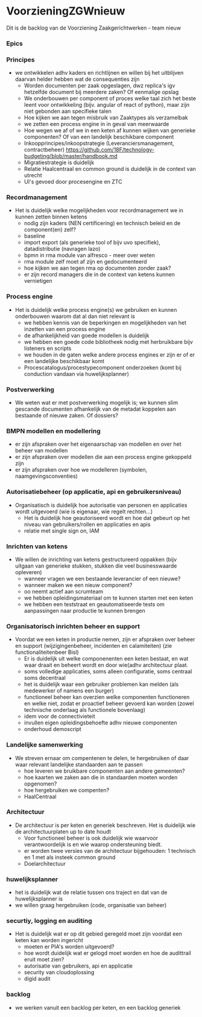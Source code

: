 # VoorzieningZGWnieuw

Dit is de backlog van de Voorziening Zaakgerichtwerken - team nieuw

### Epics  

### Principes	
- we ontwikkelen adhv kaders en richtlijnen en willen bij het uitblijven daarvan helder hebben wat de consequenties zijn	
  - Worden documenten per zaak opgeslagen, dwz replica's igv hetzelfde document bij meerdere zaken? Of eenmalige opslag
  -	We onderbouwen per component of proces welke taal zich het beste leent voor ontwikkeling (bijv. angular of react of python), maar zijn niet gebonden aan specifieke talen
  -	Hoe kijken we aan tegen misbruik van Zaaktypes als verzamelbak
  -	we zetten een process engine in in geval van meerwaarde
  -	Hoe wegen we af of  we in een keten af kunnen wijken van generieke componenten? Of van een landelijk beschikbare component
  -	Inkoopprincipes/inkoopstrategie (Leveranciersmanagement, contractbeheer) https://github.com/18F/technology-budgeting/blob/master/handbook.md
  -	Migratiestrategie is duidelijk
  -	Relatie Haalcentraal en common ground is duidelijk in de context van utrecht
  -	UI's gevoed door procesengine en ZTC

### Recordmanagement 	
- Het is duidelijk welke mogelijkheden voor recordmanagement we in kunnen zetten binnen ketens	
  - nodig zijn kaders (NEN certificering) en technisch beleid en de component(en) zelf? 	
  -	baseline 
  -	import export (als generieke tool of bijv uvo specifiek), datadistributie (navragen lazo)
  -	bpmn in rma module van alfresco -  meer over weten
  -	rma module zelf moet af zijn en gedocumenteerd
  -	hoe kijken we aan tegen rma op documenten zonder zaak? 
  -	er zijn record managers die in de context van ketens kunnen vernietigen
  
### Process engine	
- Het is duidelijk welke process engine(s) we gebruiken en kunnen onderbouwen waarom dat al dan niet relevant is 	
  -	we hebben kennis van de beperkingen en mogelijkheden van het inzetten van een process engine
  -	de afhankelijkheid van goede modellen is duidelijk
  -	we hebben een goede code bibliotheek nodig met herbruikbare bijv listeners en scripts 
  -	we houden in de gaten welke andere process engines er zijn er of er een landelijke beschikbaar komt
  -	Procescatalogus/procestypecomponent onderzoeken (komt bij conduction vandaan via huwelijksplanner)

### Postverwerking
- We weten wat er met postverwerking mogelijk is; we kunnen slim gescande documenten afhankelijk van de metadat koppelen aan bestaande of nieuwe zaken. Of dossiers? 

### BMPN modellen en modellering
- er zijn afspraken over het eigenaarschap van modellen en over het beheer van modellen 
- er zijn afspraken over modellen die aan een process engine gekoppeld zijn
- er zijn afspraken over hoe we modelleren (symbolen, naamgevingsconventies) 

### Autorisatiebeheer (op applicatie, api en gebruikersniveau)
- Organisatisch is duidelijk hoe autorisatie van personen en applicaties wordt uitgevoerd (wie is eigenaar, wie regelt rechten…)
  - Het is duidelijk hoe geautoriseerd wordt en hoe dat gebeurt op het niveau van gebruikers/rollen en applicaties en apis
  - relatie met single sign on, IAM
  
### Inrichten van ketens			
- We willen de inrichting van ketens gestructureerd oppakken (bijv uitgaan van generieke stukken, stukken die veel businesswaarde opleveren)			
  -	wanneer vragen we een bestaande leverancier of een nieuwe? 		
  -	wanneer maken we een nieuw component? 		
  -	oo neemt actief aan scrumteam		
  -	we hebben opleidingsmateriaal om te kunnen starten met een keten		
  -	we hebben een teststraat en geautomatiseerde tests om aanpassingen naar productie te kunnen brengen		

### Organisatorisch inrichten beheer en support		
- Voordat we een keten in productie nemen, zijn er afspraken over beheer en support (wijzigingenbeheer, incidenten en calamiteiten)  (zie functionaliteitenbeer Bisl)  		
  -	Er is duidelijk uit welke componenenten een keten bestaat, en wat waar draait en beheert wordt en door wie(adhv architectuur plaat.	
  -	soms volledige applicaties, soms alleen configuratie, soms centraal soms decentraal 	
  -	het is duidelijk waar een gebruiker problemen kan melden (als medewerker of namens een burger)	
  -	functioneel beheer kan overzien welke componenten functioneren en welke niet, zodat er proactief beheer gevoerd kan worden (zowel technische onderlaag als functionele bovenlaag) 	
  -	idem voor de connectivieteit	
  -	invullen eigen opleidingsbehoefte adhv nieuwe componenten 	
  -	onderhoud demoscript 	

### Landelijke samenwerking	
- We streven ernaar om compentenen te delen, te hergebruiken of daar waar relevant landelijke standaarden aan te passen	
  - hoe leveren we bruikbare componenten aan andere gemeenten? 
  - hoe kaarten we zaken aan die in standaarden moeten worden opgenomen? 
  -	hoe hergebruiken we compenten? 
  -	HaalCentraal
  
### Architectuur	
- De architectuur is per keten en generiek beschreven. Het is duidelijk wie de architectuurplaten up to date houdt	
  -	Voor functioneel beheer is ook duidelijk wie waarvoor verantwoordelijk is en wie waarop ondersteuning biedt. 
  -	er worden twee versies van de architectuur bijgehouden: 1 technisch en 1 met als insteek common ground
  -	Doelarchitectuur

### huwelijksplanner
- het is duidelijk wat de relatie tussen ons traject en dat van de huwelijksplanner is
- we willen graag hergebruiken (code, organisatie van beheer) 

### securtiy, logging en auditing	
- Het is duidelijk wat er op dit gebied geregeld moet zijn voordat een keten kan worden ingericht	
  -	moeten er PIA's worden uitgevoerd? 
  -	hoe wordt duidelijk wat er gelogd moet worden en hoe de audittrail eruit moet zien? 
  -	autorisatie van gebruikers, api en applicatie
  -	security van cloudoplossing 
  -	digid audit
  
### backlog
- we werken vanuit een backlog per keten, en een backlog generiek






